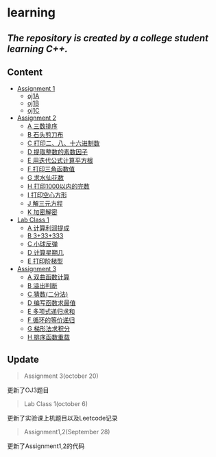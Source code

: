 # learning 
*The repository is created by a college student learning C++.*
---
## Content
- [Assignment 1](docs/oj1.md)
   - [oj1A](docs/oj1.md)
   - [oj1B](docs/oj1.md)
   - [oj1C](docs/oj1.md)
- [Assignment 2](docs/oj2.md)
   - [A 三数排序](docs/oj2.md)
   - [B 石头剪刀布](docs/oj2.md)
   - [C 打印二、八、十六进制数](docs/oj2.md)
   - [D 提取整数的素数因子](docs/oj2.md)
   - [E 用迭代公式计算平方根](docs/oj2.md)
   - [F 打印三角函数值](docs/oj2.md)
   - [G 求水仙花数](docs/oj2.md)
   - [H 打印1000以内的完数](docs/oj2.md)
   - [I 打印空心方形](docs/oj2.md)
   - [J 解三元方程](docs/oj2.md)
   - [K 加密解密](docs/oj2.md)
- [Lab Class 1](docs/ep1.md)
   - [A 计算利润提成](docs/ep1.md)
   - [B 3+33+333](docs/ep1.md)
   - [C 小球反弹](docs/ep1.md)
   - [D 计算星期几](docs/ep1.md)
   - [E 打印阶梯型](docs/ep1.md)
- [Assignment 3](docs/oj3.md)
   - [A 双曲函数计算](docs/oj3.md)
   - [B 溢出判断](docs/oj3.md)
   - [C 猜数(二分法)](docs/oj3.md)
   - [D 编写函数求最值](docs/oj3.md)
   - [E 多项式递归求和](docs/oj3.md)
   - [F 循环的等价递归](docs/oj3.md)
   - [G 梯形法求积分](docs/oj3.md)
   - [H 排序函数重载](docs/oj3.md)
## Update
>Assignment 3(october 20) 
 
更新了OJ3题目
>Lab Class 1(october 6) 
 
更新了实验课上机题目以及Leetcode记录 
>Assignment1,2(September 28) 
 
更新了Assignment1,2的代码 